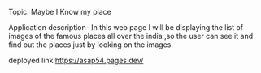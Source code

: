 Topic: Maybe I Know my place

Application description- In this web page I will be displaying the list of images of the famous places all over the india ,so the user can see it and find out the places just by looking on the images.

deployed link:https://asap54.pages.dev/